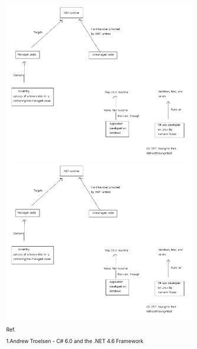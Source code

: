 ![](/assets/ManagedUnmanagedCodeAppAndPlatform.png)![](/assets/ManagedUnmanagedCodeAppAndPlatform.png)

Ref.

1.Andrew Troelsen - C\# 6.0 and the .NET 4.6 Framework

